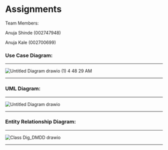 # Assignments

Team Members:

Anuja Shinde (002747948)

Anuja Kale (002700699)


### Use Case Diagram:
-------------------------------------------------------------------------------------------------------------------------------------------------------------------------

![Untitled Diagram drawio (1) 4 48 29 AM](https://user-images.githubusercontent.com/75749349/205758534-7716797a-8ee8-4b40-bd35-23a319a21fb1.png)

-------------------------------------------------------------------------------------------------------------------------------------------------------------------------

### UML Diagram:
-------------------------------------------------------------------------------------------------------------------------------------------------------------------------

![Untitled Diagram drawio](https://user-images.githubusercontent.com/75749349/205758538-bf2e428a-9e5e-4370-89ed-b20eabb57dcf.png)

-------------------------------------------------------------------------------------------------------------------------------------------------------------------------


### Entity Relationship Diagram:
-------------------------------------------------------------------------------------------------------------------------------------------------------------------------

![Class Dig_DMDD drawio](https://user-images.githubusercontent.com/75749349/205758543-198faec8-17fc-4b0a-9d69-e11b9bfba6a0.png)

-------------------------------------------------------------------------------------------------------------------------------------------------------------------------
